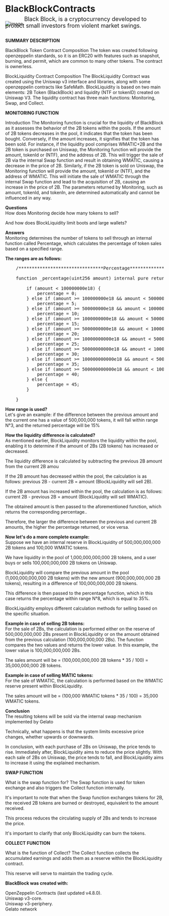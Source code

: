 # BlackBlockContracts
![image](https://github.com/BlackBlockOfficial/BlackBlockContract/assets/136055194/8b0c8ba7-77df-4e62-94b9-0eda252da786)  <span style="position: relative; top: -14px; font-size: 18px;">Black Block, is a cryptocurrency developed to protect small investors from violent market swings.</span>

<strong>SUMMARY DESCRIPTION</strong>

BlackBlock Token Contract Composition
The token was created following openzeppelin standards, so it is an ERC20 with features such as snapshot, burning, and permit, which are common to many other tokens. The contract is ownerless.

BlockLiquidity Contract Composition
The BlockLiquidity Contract was created using the Uniswap v3 interface and libraries, along with some openzeppelin contracts like SafeMath. BlockLiquidity is based on two main elements: 2B Token (BlackBlock) and liquidity (NTF or tokenID) created on Uniswap V3. The liquidity contract has three main functions: Monitoring, Swap, and Collect.

<strong>MONITORING FUNCTION</strong>

Introduction
The Monitoring function is crucial for the liquidity of BlackBlock as it assesses the behavior of the 2B tokens within the pools. If the amount of 2B tokens decreases in the pool, it indicates that the token has been bought. Conversely, if the amount increases, it signifies that the token has been sold. For instance, if the liquidity pool comprises WMATIC+2B and the 2B token is purchased on Uniswap, the Monitoring function will provide the amount, tokenId or (NTF), and the address of 2B. This will trigger the sale of 2B via the internal Swap function and result in obtaining WMATIC, causing a decrease in the price of 2B. Similarly, if the 2B token is sold on Uniswap, the Monitoring function will provide the amount, tokenId or (NTF), and the address of WMATIC. This will initiate the sale of WMATIC through the internal Swap function and lead to the acquisition of 2B, causing an increase in the price of 2B. The parameters returned by Monitoring, such as amount, tokenId, and tokenIn, are determined automatically and cannot be influenced in any way.

<strong>Questions</strong><br>
How does Monitoring decide how many tokens to sell?

And how does BlockLiquidity limit boots and large wallets?

<strong>Answers</strong><br>
Monitoring determines the number of tokens to sell through an internal function called Percentage, which calculates the percentage of token sales based on a specified range.

<strong>The ranges are as follows:</strong>
<pre>
    /********************************Percentage*********************************/

    function _percentage(uint256 amount) internal pure returns(uint8 percentage) {

        if (amount < 100000000e18) {
            percentage = 0;
        } else if (amount >= 100000000e18 && amount < 500000000e18) {
            percentage = 5;
        } else if (amount >= 500000000e18 && amount < 1000000000e18) {
            percentage = 10;
        } else if (amount >= 1000000000e18 && amount < 5000000000e18) {
            percentage = 15;
        } else if (amount >= 5000000000e18 && amount < 10000000000e18) {
            percentage = 20;
        } else if (amount >= 10000000000e18 && amount < 50000000000e18) {
            percentage = 25;
        } else if (amount >= 50000000000e18 && amount < 100000000000e18) {
            percentage = 30;
        } else if (amount >= 100000000000e18 && amount < 500000000000e18) {
            percentage = 35;
        } else if (amount >= 500000000000e18 && amount < 1000000000000e18) {
            percentage = 40;
        } else {
            percentage = 45;
        }

    }
</pre>

<strong>How range is used?</strong><br>
Let's give an example: if the difference between the previous amount and the current one has a value of 500,000,000 tokens, it will fall within range N°3, and the returned percentage will be 15%

<strong>How the liquidity difference is calculated?</strong><br>
As mentioned earlier, BlockLiquidity monitors the liquidity within the pool, enabling it to determine if the amount of 2Bs (2B tokens) has increased or decreased.

The liquidity difference is calculated by subtracting the previous 2B amount from the current 2B amou

If the 2B amount has decreased within the pool, the calculation is as follows: previous 2B - current 2B = amount (BlockLiquidity will sell 2B).

If the 2B amount has increased within the pool, the calculation is as follows: current 2B - previous 2B = amount (BlockLiquidity will sell WMATIC).

The obtained amount is then passed to the aforementioned function, which returns the corresponding percentage..

Therefore, the larger the difference between the previous and current 2B amounts, the higher the percentage returned, or vice versa.

<strong>Now let's do a more complete example:</strong><br>
Suppose we have an internal reserve in BlockLiquidity of 500,000,000,000 2B tokens and 100,000 WMATIC tokens.

We have liquidity in the pool of 1,000,000,000,000 2B tokens, and a user buys or sells 100,000,000,000 2B tokens on Uniswap.

BlockLiquidity will compare the previous amount in the pool (1,000,000,000,000 2B tokens) with the new amount (900,000,000,000 2B tokens), resulting in a difference of 100,000,000,000 2B tokens.

This difference is then passed to the percentage function, which in this case returns the percentage within range N°8, which is equal to 35%.

BlockLiquidity employs different calculation methods for selling based on the specific situation.

<strong>Example in case of selling 2B tokens:</strong><br>
For the sale of 2Bs, the calculation is performed either on the reserve of 500,000,000,000 2Bs present in BlockLiquidity or on the amount obtained from the previous calculation (100,000,000,000 2Bs). The function compares the two values and returns the lower value. In this example, the lower value is 100,000,000,000 2Bs.

The sales amount will be = (100,000,000,000 2B tokens * 35 / 100) = 35,000,000,000 2B tokens.

<strong>Example in case of selling MATIC tokens:</strong><br>
For the sale of WMATIC, the calculation is performed based on the WMATIC reserve present within BlockLiquidity.

The sales amount will be = (100,000 WMATIC tokens * 35 / 100) = 35,000 WMATIC tokens.

<strong>Conclusion</strong><br>
The resulting tokens will be sold via the internal swap mechanism implemented by Gelato

Technically, what happens is that the system limits excessive price changes, whether upwards or downwards.

In conclusion, with each purchase of 2Bs on Uniswap, the price tends to rise. Immediately after, BlockLiquidity aims to reduce the price slightly. With each sale of 2Bs on Uniswap, the price tends to fall, and BlockLiquidity aims to increase it using the explained mechanism.

<strong>SWAP FUNCTION</strong>

What is the swap function for?
The Swap function is used for token exchange and also triggers the Collect function internally.

It's important to note that when the Swap function exchanges tokens for 2B, the received 2B tokens are burned or destroyed, equivalent to the amount received.

This process reduces the circulating supply of 2Bs and tends to increase the price.

It's important to clarify that only BlockLiquidity can burn the tokens.

<strong>COLLECT FUNCTION</strong>

What is the function of Collect?
The Collect function collects the accumulated earnings and adds them as a reserve within the BlockLiquidity contract.

This reserve will serve to maintain the trading cycle.

<strong>BlackBlock was created with:</strong>

OpenZeppelin Contracts (last updated v4.8.0).
<br>
Uniswap v3-core.
<br>
Uniswap v3-periphery.
<br>
Gelato network


